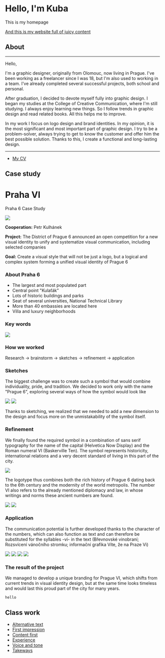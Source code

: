 # Hello, I'm Kuba

This is my homepage

[And this is my website full of juicy content](https://kaderkae.myportfolio.com)


## About

---

Hello, 

I'm a graphic designer, originally from Olomouc, now living in Prague. I've been working as a freelancer since I was 18, but I'm also used to working in a team. I've already completed several successful projects, both school and personal.

After graduation, I decided to devote myself fully into graphic design. I began my studies at the College of Creative Communication, where I'm still studying. I always enjoy learning new things. So I follow trends in graphic design and read related books. All this helps me to improve. 

In my work I focus on logo design and brand identities. In my opinion, it is the most significant and most important part of graphic design. I try to be a problem-solver, always trying to get to know the customer and offer him the best possible solution. Thanks to this, I create a functional and long-lasting design.

---

- [My CV](CV/index.md)


## Case study

# Praha VI

Praha 6    Case Study

![](ZZZ-photos/PVI_introduction.png)

**Cooperation:** Petr Kulhánek

**Project:** The District of Prague 6 announced an open competition for a new visual identity to unify and systematize visual communication, including selected companies

**Goal:** Create a visual style that will not be just a logo, but a logical and complex system forming a unified visual identity of Prague 6


### About Praha 6
- The largest and most populated part
- Central point "Kulaťák"
- Lots of historic buildings and parks
- Seat of several universities, National Technical Library
- More than 40 embassies are located here
- Villa and luxury neighborhoods


### Key words
![](ZZZ-photos/PVI_key_words.png)


### How we worked
Research -> brainstorm -> sketches -> refinement -> application

### Sketches
The biggest challenge was to create such a symbol that would combine individuality, pride, and tradition. We decided to work only with the name "Prague 6", exploring several ways of how the symbol would look like

![](ZZZ-photos/PVI_V1.png) ![](ZZZ-photos/PVI_V2.png)

Thanks to sketching, we realized that we needed to add a new dimension to the design and focus more on the unmistakability of the symbol itself.


### Refinement
We finally found the required symbol in a combination of sans serif typography for the name of the capital (Helvetica Now Display) and the Roman numeral VI (Baskerville Ten). The symbol represents historicity, international relations and a very decent standard of living in this part of the city.


![](ZZZ-photos/PVI_logo) 

The logotype thus combines both the rich history of Prague 6 dating back to the 6th century and the modernity of the world metropolis. The number VI also refers to the already mentioned diplomacy and law, in whose writings and norms these ancient numbers are found.

![](ZZZ-photos/PVI_C2.png) ![](ZZZ-photos/PVI_C.png)


### Application
The communication potential is further developed thanks to the character of the numbers, which can also function as text and can therefore be substituted for the syllables -vi- in the text (Břevnovské vinobraní; Rozsvícení vánočního stromku; informační grafika Víte, že na Praze Vi)


![](ZZZ-photos/PVI_poster2.jpg) ![](ZZZ-photos/PVI_T-shirt)
![](ZZZ-photos/PVI_stationary.jpg) ![](ZZZ-photos/PVI_poster1.png)


### The result of the project
We managed to develop a unique branding for Prague VI, which shifts from current trends in visual identity design, but at the same time looks timeless and would last this proud part of the city for many years.


`hello`

## Class work

- [Alternative text](01-alternative-text/index.md)
- [First impression](02-first-impression/index.md)
- [Content first](03-content-first)
- [Experience](04-experience)
- [Voice and tone](05-voice-tone)
- [Takeways](takeways/index.md)

